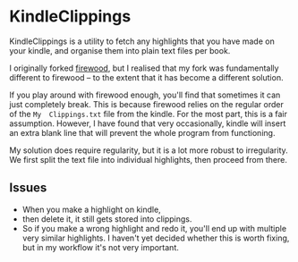 # KindleClippings

KindleClippings is a utility to fetch any highlights that you have made on your kindle, and organise them into plain text files per book.

I originally forked [firewood](https://github.com/sebpearce/firewood), but I realised that my fork was fundamentally different to firewood – to the extent that it has become a different solution.

If you play around with firewood enough, you'll find that sometimes it can just completely break.
This is because firewood relies on the regular order of the `My  Clippings.txt` file from the kindle. For the most part, this is a fair assumption. However, I have found that very occasionally, kindle will insert an extra blank line that will prevent the whole program from functioning.

My solution does require regularity, but it is a lot more robust to irregularity. We first split the text file into individual highlights, then proceed from there.

## Issues

- When you make a highlight on kindle, 
- then delete it, it still gets stored into clippings. 
- So if you make a wrong highlight and redo it, you'll end up with multiple very similar highlights. I haven't yet decided whether this is worth fixing, but in my workflow it's not very important. 